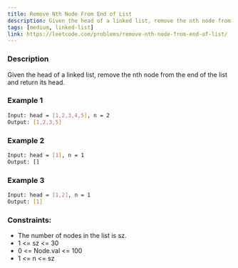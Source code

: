 ```yaml
---
title: Remove Nth Node From End of List
description: Given the head of a linked list, remove the nth node from the end of the list and return its head.
tags: [medium, linked-list]
link: https://leetcode.com/problems/remove-nth-node-from-end-of-list/
---
```


### Description

Given the head of a linked list, remove the nth node from the end of the list and return its head.

### Example 1

```bash
Input: head = [1,2,3,4,5], n = 2
Output: [1,2,3,5]
```

### Example 2

```bash
Input: head = [1], n = 1
Output: []
```

### Example 3

```bash
Input: head = [1,2], n = 1
Output: [1]
```

### Constraints:

- The number of nodes in the list is sz. 
- 1 <= sz <= 30 
- 0 <= Node.val <= 100 
- 1 <= n <= sz